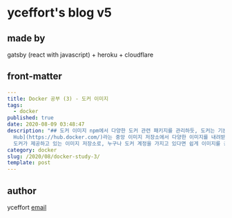 # yceffort's blog v5

## made by

gatsby (react with javascript) + heroku + cloudflare

## front-matter

```yaml
---
title: Docker 공부 (3) - 도커 이미지
tags:
  - docker
published: true
date: 2020-08-09 03:48:47
description: "## 도커 이미지 npm에서 다양한 도커 관련 패키지를 관리하듯, 도커는 기본적으로 [Docker
  Hub](https://hub.docker.com/)라는 중앙 이미지 저장소에서 다양한 이미지를 내려받을 수 있다. Docker Hub는
  도커가 제공하고 있는 이미지 저장소로, 누구나 도커 계정을 가지고 있다면 쉽게 이미지를 공유할 수 있다.  `docker..."
category: docker
slug: /2020/08/docker-study-3/
template: post
---
```

## author

yceffort [email](yceffort@gmail.com)
